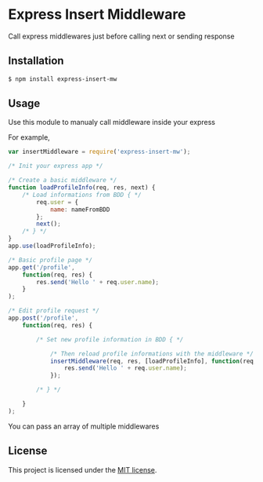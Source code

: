# Express Insert Middleware

Call express middlewares just before calling next or sending response

## Installation

```sh
$ npm install express-insert-mw
```

## Usage

Use this module to manualy call middleware inside your express

For example,

```js
var insertMiddleware = require('express-insert-mw');

/* Init your express app */

/* Create a basic middleware */
function loadProfileInfo(req, res, next) {
    /* Load informations from BDD { */
        req.user = {
            name: nameFromBDD
        };
        next();
    /* } */
}
app.use(loadProfileInfo);

/* Basic profile page */
app.get('/profile',
    function(req, res) {
        res.send('Hello ' + req.user.name);
    }
);

/* Edit profile request */
app.post('/profile',
    function(req, res) {

        /* Set new profile information in BDD { */

            /* Then reload profile informations with the middleware */
            insertMiddleware(req, res, [loadProfileInfo], function(req, res) {
                res.send('Hello ' + req.user.name);
            });

        /* } */

    }
);
```

You can pass an array of multiple middlewares

## License

This project is licensed under the [MIT license](LICENSE).
